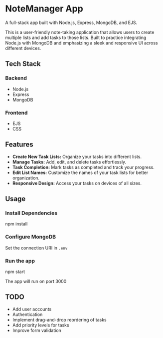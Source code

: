 # NoteManager App
A full-stack app built with Node.js, Express, MongoDB, and EJS. 

This is a user-friendly note-taking application that allows users to create multiple lists and add tasks to those lists. Built to practice integrating Node.js with MongoDB and emphasizing a sleek and responsive UI across different devices.

## Tech Stack

### Backend
- Node.js
- Express 
- MongoDB 

### Frontend
- EJS 
- CSS 

## Features
- **Create New Task Lists:** Organize your tasks into different lists.
- **Manage Tasks:** Add, edit, and delete tasks effortlessly.
- **Task Completion:** Mark tasks as completed and track your progress.
- **Edit List Names:** Customize the names of your task lists for better organization.
- **Responsive Design:** Access your tasks on devices of all sizes.

## Usage

### Install Dependencies
npm install

### Configure MongoDB
Set the connection URI in `.env`

### Run the app
npm start

The app will run on port 3000

## TODO
- Add user accounts
- Authentication
- Implement drag-and-drop reordering of tasks
- Add priority levels for tasks
- Improve form validation
